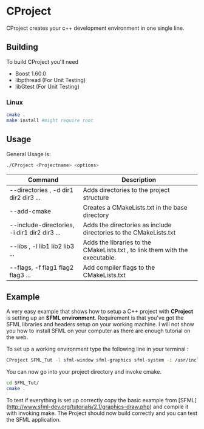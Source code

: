 # CProject
CProject creates your c++ development environment in one single line.

## Building
To build CProject you'll need
- Boost 1.60.0
- libpthread (For Unit Testing)
- libGtest (For Unit Testing)

### Linux
```` sh
cmake .
make install #might require root
````


## Usage
General Usage is:
```` sh
./CProject <Projectname> <options>
````

Command | Description
------- | -----------
--directories , -d  dir1 dir2 dir3 ...| Adds directories to the project structure 
--add-cmake | Creates a CMakeLists.txt in the base directory
--include-directories, -i dir1 dir2 dir3 ... | Adds the directories as include directories to the CMakeLists.txt 
--libs , -l lib1 lib2 lib3 ... | Adds the libraries to the CMakeLists.txt , to link them with the executable.
--flags, -f flag1 flag2 flag3 ... | Add compiler flags to the CMakeLists.txt


## Example

A very easy example that shows how to setup a C++ project with **CProject** is setting up an **SFML environment**.
Requirement is that you've got the SFML libraries and headers setup on your working machine. I will not show you
how to install SFML on your computer as there are enough tutorial on the web.

To set up a working environment type the following line in your terminal :
```` sh
CProject SFML_Tut -l sfml-window sfml-graphics sfml-system -i /usr/include/SFML -f std=c++1y g --add-cmake
````

You can now go into your project directory and invoke cmake.
```` sh
cd SFML_Tut/
cmake .
````

To test if everything is set up correctly copy the basic example from [SFML] (http://www.sfml-dev.org/tutorials/2.1/graphics-draw.php) and compile it with invoking make. The Project should now build correctly and you can test the SFML application.

